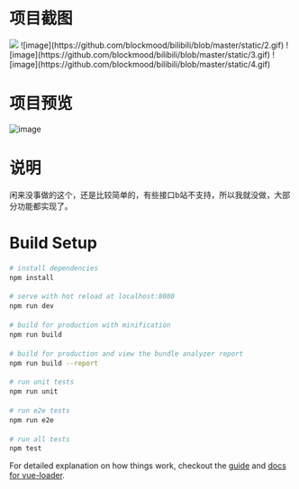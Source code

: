 # 项目截图

<img src="https://github.com/blockmood/bilibili/blob/master/static/1.gif" width=300 />
![image](https://github.com/blockmood/bilibili/blob/master/static/2.gif)
![image](https://github.com/blockmood/bilibili/blob/master/static/3.gif)
![image](https://github.com/blockmood/bilibili/blob/master/static/4.gif)

# 项目预览

![image](https://github.com/blockmood/bilibili/blob/master/static/wecat.png)

# 说明

闲来没事做的这个，还是比较简单的，有些接口b站不支持，所以我就没做，大部分功能都实现了。

# Build Setup

``` bash
# install dependencies
npm install

# serve with hot reload at localhost:8080
npm run dev

# build for production with minification
npm run build

# build for production and view the bundle analyzer report
npm run build --report

# run unit tests
npm run unit

# run e2e tests
npm run e2e

# run all tests
npm test
```

For detailed explanation on how things work, checkout the [guide](http://vuejs-templates.github.io/webpack/) and [docs for vue-loader](http://vuejs.github.io/vue-loader).
